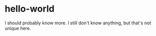 # hello-world
I should probably know more.
I still don't know anything, but that's not unique here. 
